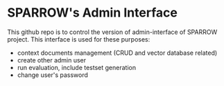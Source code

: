 # SPARROW's Admin Interface

This github repo is to control the version of admin-interface of SPARROW project. This interface is used for these purposes:

- context documents management (CRUD and vector database related)
- create other admin user
- run evaluation, include testset generation
- change user's password
